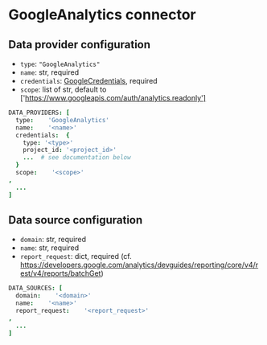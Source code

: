 # GoogleAnalytics connector

## Data provider configuration

* `type`: `"GoogleAnalytics"`
* `name`: str, required
* `credentials`: [GoogleCredentials](google_credentials.md), required
* `scope`: list of str, default to ['https://www.googleapis.com/auth/analytics.readonly']

```coffee
DATA_PROVIDERS: [
  type:    'GoogleAnalytics'
  name:    '<name>'
  credentials:  {
    type: '<type>'
    project_id: '<project_id>'
    ...  # see documentation below
  }
  scope:    '<scope>'
,
  ...
]
```

## Data source configuration

* `domain`: str, required
* `name`: str, required
* `report_request`: dict, required (cf. https://developers.google.com/analytics/devguides/reporting/core/v4/rest/v4/reports/batchGet)

```coffee
DATA_SOURCES: [
  domain:    '<domain>'
  name:    '<name>'
  report_request:    '<report_request>'
,
  ...
]
```
